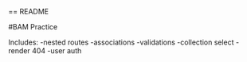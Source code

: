 == README

#BAM Practice

Includes:
-nested routes
-associations
-validations
-collection select
-render 404
-user auth
